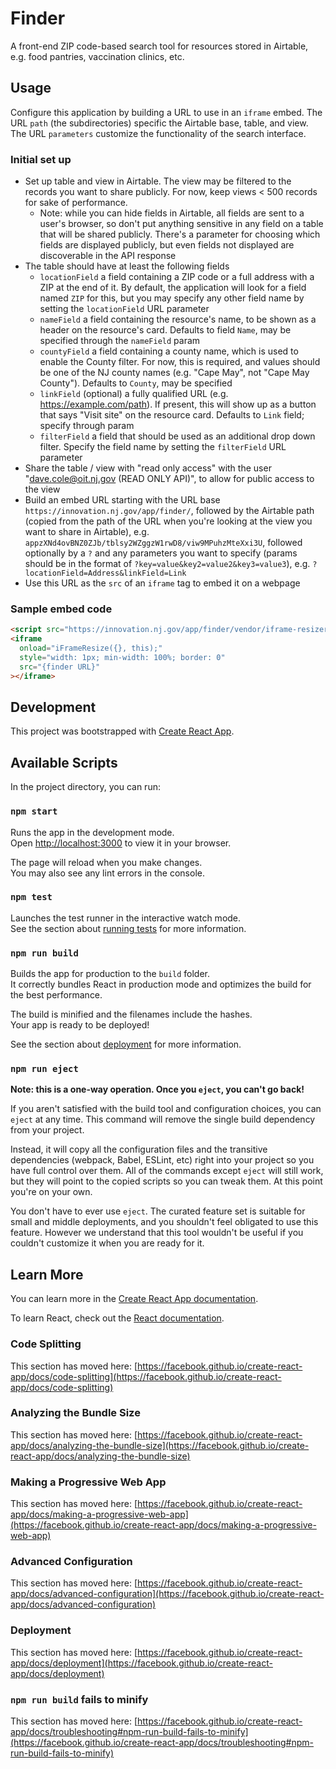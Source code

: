 # Finder

A front-end ZIP code-based search tool for resources stored in Airtable, e.g. food pantries, vaccination clinics, etc.

## Usage

Configure this application by building a URL to use in an `iframe` embed. The URL `path` (the subdirectories) specific the Airtable base, table, and view. The URL `parameters` customize the functionality of the search interface.

### Initial set up

- Set up table and view in Airtable. The view may be filtered to the records you want to share publicly. For now, keep views < 500 records for sake of performance.
  - Note: while you can hide fields in Airtable, all fields are sent to a user's browser, so don't put anything sensitive in any field on a table that will be shared publicly. There's a parameter for choosing which fields are displayed publicly, but even fields not displayed are discoverable in the API response
- The table should have at least the following fields
  - `locationField` a field containing a ZIP code or a full address with a ZIP at the end of it. By default, the application will look for a field named `ZIP` for this, but you may specify any other field name by setting the `locationField` URL parameter
  - `nameField` a field containing the resource's name, to be shown as a header on the resource's card. Defaults to field `Name`, may be specified through the `nameField` param
  - `countyField` a field containing a county name, which is used to enable the County filter. For now, this is required, and values should be one of the NJ county names (e.g. "Cape May", not "Cape May County"). Defaults to `County`, may be specified
  - `linkField` (optional) a fully qualified URL (e.g. https://example.com/path). If present, this will show up as a button that says "Visit site" on the resource card. Defaults to `Link` field; specify through param
  - `filterField` a field that should be used as an additional drop down filter. Specify the field name by setting the `filterField` URL parameter
- Share the table / view with "read only access" with the user "dave.cole@oit.nj.gov (READ ONLY API)", to allow for public access to the view
- Build an embed URL starting with the URL base `https://innovation.nj.gov/app/finder/`, followed by the Airtable path (copied from the path of the URL when you're looking at the view you want to share in Airtable), e.g. `appzXNd4ovBNZ0ZJb/tblsy2WZggzW1rwD8/viw9MPuhzMteXxi3U`, followed optionally by a `?` and any parameters you want to specify (params should be in the format of `?key=value&key2=value2&key3=value3`), e.g. `?locationField=Address&linkField=Link`
- Use this URL as the `src` of an `iframe` tag to embed it on a webpage

### Sample embed code

```html
<script src="https://innovation.nj.gov/app/finder/vendor/iframe-resizer/iframeResizer.min.js"></script>
<iframe
  onload="iFrameResize({}, this);"
  style="width: 1px; min-width: 100%; border: 0"
  src="{finder URL}"
></iframe>
```

## Development

This project was bootstrapped with [Create React App](https://github.com/facebook/create-react-app).

## Available Scripts

In the project directory, you can run:

### `npm start`

Runs the app in the development mode.\
Open [http://localhost:3000](http://localhost:3000) to view it in your browser.

The page will reload when you make changes.\
You may also see any lint errors in the console.

### `npm test`

Launches the test runner in the interactive watch mode.\
See the section about [running tests](https://facebook.github.io/create-react-app/docs/running-tests) for more information.

### `npm run build`

Builds the app for production to the `build` folder.\
It correctly bundles React in production mode and optimizes the build for the best performance.

The build is minified and the filenames include the hashes.\
Your app is ready to be deployed!

See the section about [deployment](https://facebook.github.io/create-react-app/docs/deployment) for more information.

### `npm run eject`

**Note: this is a one-way operation. Once you `eject`, you can't go back!**

If you aren't satisfied with the build tool and configuration choices, you can `eject` at any time. This command will remove the single build dependency from your project.

Instead, it will copy all the configuration files and the transitive dependencies (webpack, Babel, ESLint, etc) right into your project so you have full control over them. All of the commands except `eject` will still work, but they will point to the copied scripts so you can tweak them. At this point you're on your own.

You don't have to ever use `eject`. The curated feature set is suitable for small and middle deployments, and you shouldn't feel obligated to use this feature. However we understand that this tool wouldn't be useful if you couldn't customize it when you are ready for it.

## Learn More

You can learn more in the [Create React App documentation](https://facebook.github.io/create-react-app/docs/getting-started).

To learn React, check out the [React documentation](https://reactjs.org/).

### Code Splitting

This section has moved here: [https://facebook.github.io/create-react-app/docs/code-splitting](https://facebook.github.io/create-react-app/docs/code-splitting)

### Analyzing the Bundle Size

This section has moved here: [https://facebook.github.io/create-react-app/docs/analyzing-the-bundle-size](https://facebook.github.io/create-react-app/docs/analyzing-the-bundle-size)

### Making a Progressive Web App

This section has moved here: [https://facebook.github.io/create-react-app/docs/making-a-progressive-web-app](https://facebook.github.io/create-react-app/docs/making-a-progressive-web-app)

### Advanced Configuration

This section has moved here: [https://facebook.github.io/create-react-app/docs/advanced-configuration](https://facebook.github.io/create-react-app/docs/advanced-configuration)

### Deployment

This section has moved here: [https://facebook.github.io/create-react-app/docs/deployment](https://facebook.github.io/create-react-app/docs/deployment)

### `npm run build` fails to minify

This section has moved here: [https://facebook.github.io/create-react-app/docs/troubleshooting#npm-run-build-fails-to-minify](https://facebook.github.io/create-react-app/docs/troubleshooting#npm-run-build-fails-to-minify)

